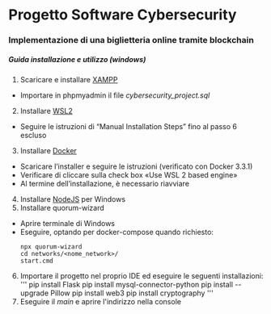 # Progetto Software Cybersecurity

### Implementazione di una biglietteria online tramite blockchain

##### Guida installazione e utilizzo (windows)

1. Scaricare e installare [XAMPP](https://www.apachefriends.org/it/index.html)
  - Importare in phpmyadmin il file *cybersecurity_project.sql*
2. Installare [WSL2](https://github.com/SensorsINI/DHP19/blob/master/Eval_2D_triangulation_and_3D_tutorial.ipynb)
  - Seguire le istruzioni di “Manual Installation Steps” fino al passo 6 escluso
3. Installare [Docker](https://docs.docker.com/docker-for-windows/install/)
  - Scaricare l’installer e seguire le istruzioni (verificato con Docker 3.3.1)
  - Verificare di cliccare sulla check box «Use WSL 2 based engine»
  - Al termine dell’installazione, è necessario riavviare
4. Installare [NodeJS](https://nodejs.org/it/) per Windows
5. Installare quorum-wizard
  - Aprire terminale di Windows
  - Eseguire, optando per docker-compose quando richiesto:
    ```
    npx quorum-wizard
    cd networks/<nome_network>/
    start.cmd
    ``` 
6. Importare il progetto nel proprio IDE ed eseguire le seguenti installazioni:
  '''
  pip install Flask 
  pip install mysql-connector-python 
  pip install --upgrade Pillow 
  pip install web3 
  pip install cryptography
  '''
7. Eseguire il *main* e aprire l'indirizzo nella console




